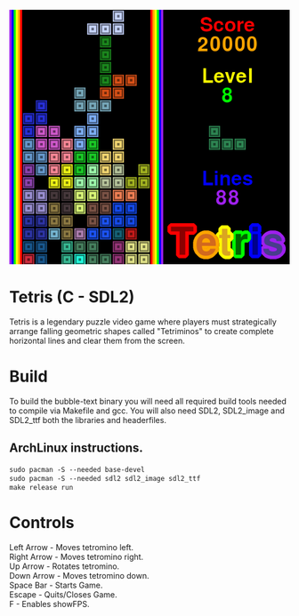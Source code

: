 ![Screenshot](../screenshot.png)

# Tetris (C - SDL2)
Tetris is a legendary puzzle video game where players must strategically arrange falling geometric shapes called "Tetriminos" to create complete horizontal lines and clear them from the screen.

# Build
To build the bubble-text binary you will need all required build tools needed to compile via Makefile and gcc. You will also need SDL2, SDL2_image and SDL2_ttf both the libraries and headerfiles.

## ArchLinux instructions.

    sudo pacman -S --needed base-devel
    sudo pacman -S --needed sdl2 sdl2_image sdl2_ttf
    make release run

# Controls
Left Arrow - Moves tetromino left.\
Right Arrow - Moves tetromino right.\
Up Arrow - Rotates tetromino.\
Down Arrow - Moves tetromino down.\
Space Bar - Starts Game.\
Escape - Quits/Closes Game.\
F - Enables showFPS.
